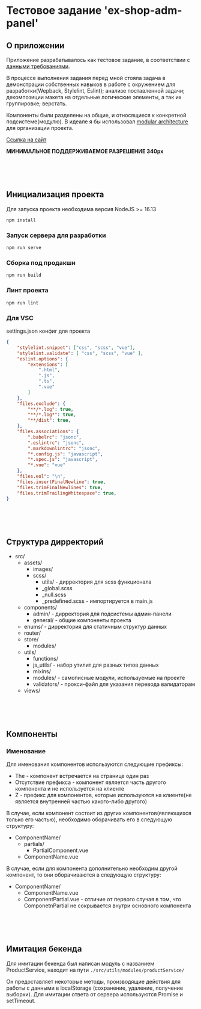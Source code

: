 # Тестовое задание 'ex-shop-adm-panel'

## О приложении

Приложение разрабатывалось как тестовое задание, в соответствии с [данными требованиями](https://idaproject.notion.site/Frontend-developer-test-9b834d020d8f406f851479791209beef).

В процессе выполнения задания перед мной стояла задача в демонстрации собственных навыков в работе с окружением для разработки(Wepback, Stylelint, Eslint); анализе поставленной задачи; декомпозиции макета на отдельные логические элементы, а так их группировке; верстать.

Компоненты были разделены на общие, и относящиеся к конкретной подсистеме(модулю). В идеале я бы использовал [modular architecture](https://www.youtube.com/watch?v=iuyzO2QkY7A) для организации проекта.


[Ссылка на сайт](https://cbrgpl.github.io/ex-shop-adm-panel/)

**МИНИМАЛЬНОЕ ПОДДЕРЖИВАЕМОЕ РАЗРЕШЕНИЕ 340px**

<br><br><br>

## Инициализация проекта

Для запуска проекта необходима версия NodeJS >= 16.13

```
npm install
```

### Запуск сервера для разработки
```
npm run serve
```

### Сборка под продакшн
```
npm run build
```

### Линт проекта
```
npm run lint
```

### Для VSC

settings.json конфиг для проекта

```json
{
    "stylelint.snippet": ["css", "scss", "vue"],
    "stylelint.validate": [ "css", "scss", "vue" ],
    "eslint.options": {
        "extensions": [
            ".html",
            ".js",
            ".ts",
            ".vue"
        ]
    },
    "files.exclude": {
        "**/*.log": true,
        "**/*.log*": true,
        "**/dist": true,
    },
    "files.associations": {
        ".babelrc": "jsonc",
        ".eslintrc": "jsonc",
        ".markdownlintrc": "jsonc",
        "*.config.js": "javascript",
        "*.spec.js": "javascript",
        "*.vue": "vue"
    },
    "files.eol": "\n",
    "files.insertFinalNewline": true,
    "files.trimFinalNewlines": true,
    "files.trimTrailingWhitespace": true,
}
```

<br><br><br>

## Структура дирректорий

- src/
    - assets/
        - images/
        - scss/
            - utils/ - дирректория для scss функционала
            - _global.scss
            - _null.scss
            - _predefined.scss - импортируется в main.js
    - components/
        - admin/ - дирректория для подсистемы админ-панели
        - general/ - общие компоненты проекта
    - enums/ - дирректория для статичным структур данных
    - router/
    - store/
        - modules/
    - utils/
        - functions/
        - js_utils/ - набор утилит для разных типов данных
        - mixins/
        - modules/ - самописные модули, используемые на проекте
        - validators/ - прокси-файл для указания перевода валидаторам
    - views/

<br><br><br>

## Компоненты

### Именование

Для именования компонентов используются следующие префиксы:

- The - компонент встречается на странице один раз
- Отсутствие префикса - компонент является часть другого компонента и не используется на клиенте
- Z - префикс для компонентов, которые используются на клиенте(не является внутренней частью какого-либо другого)

В случае, если компонент состоит из других компонентов(являющихся только его частью), необходимо оборачивать его в следующую структуру:

- ComponentName/
    - partials/
        - PartialComponent.vue
    - ComponentName.vue

В случае, если для компонента дополнительно необходим другой компонент, то они оборачиваются в следующую структуру:

- ComponentName/
    - ComponentName.vue
    - ComponentPartial.vue - отличие от первого случая в том, что ComponetnPartial не сокрывается внутри основного компонента

<br><br><br>

## Имитация бекенда

Для имитации бекенда был написан модуль с названием ProductService, находит на пути `./src/utils/modules/productService/`

Он предоставляет некоторые методы, производящие действия для работы с данными в localStorage (сохранение, удаление, получение выборки). Для имитации ответа от сервера используются Promise и setTimeout.
